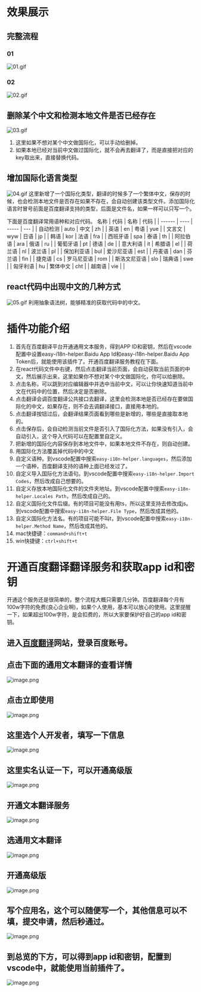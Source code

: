 # 效果展示
## 完整流程 
### 01
![01.gif](https://p1-juejin.byteimg.com/tos-cn-i-k3u1fbpfcp/554be074ce8441a4ab50ec286d9c8777~tplv-k3u1fbpfcp-watermark.image?)
### 02 
![02.gif](https://p6-juejin.byteimg.com/tos-cn-i-k3u1fbpfcp/7938a3bbba2a4e28a4bfa916afb7e56c~tplv-k3u1fbpfcp-watermark.image?)


## 删除某个中文和检测本地文件是否已经存在

![03.gif](https://p3-juejin.byteimg.com/tos-cn-i-k3u1fbpfcp/499da14f75e04dc7a641abe149d2f63c~tplv-k3u1fbpfcp-watermark.image?)
1. 这里如果不想对某个中文做国际化，可以手动给删掉。
2. 如果本地已经对当前中文做过国际化，就不会再去翻译了，而是直接把对应的key取出来，直接替换代码。

## 增加国际化语言类型

![04.gif](https://p1-juejin.byteimg.com/tos-cn-i-k3u1fbpfcp/6e85ec18e71a4fa8b518b7b1707efb08~tplv-k3u1fbpfcp-watermark.image?)
这里新增了一个国际化类型，翻译的时候多了一个繁体中文，保存的时候，也会检测本地文件是否存在如果不存在，会自动创建该类型文件。添加国际化语言时冒号前面是百度翻译支持的类型，后面是文件名，如果一样可以只写一个。

下面是百度翻译常用语种和对应代码。
名称     | 代码   | 名称    | 代码  | 
| ------ | ---- | ----- | --- | 
| 自动检测 | auto | 中文    | zh  | 
| 英语     | en  | 粤语     | yue  |
| 文言文   | wyw | 日语    | jp  |
| 韩语    | kor  | 法语    | fra | 
| 西班牙语 | spa | 泰语     | th   |
| 阿拉伯语 | ara | 俄语    | ru  |
| 葡萄牙语 | pt   | 德语    | de  |
| 意大利语 | it  | 希腊语    | el |
| 荷兰语   | nl  | 波兰语   | pl  |
| 保加利亚语  | bul  | 爱沙尼亚语 | est | 
| 丹麦语   | dan | 芬兰语    | fin  |
| 捷克语   | cs  | 罗马尼亚语 | rom |
| 斯洛文尼亚语 | slo  | 瑞典语   | swe | 
| 匈牙利语  | hu  | 繁体中文   | cht  | 
| 越南语  | vie | |

## react代码中出现中文的几种方式

![05.gif](https://p9-juejin.byteimg.com/tos-cn-i-k3u1fbpfcp/c8dc33c970434b4f950e6e76c076836e~tplv-k3u1fbpfcp-watermark.image?)
利用抽象语法树，能够精准的获取代码中的中文。


# 插件功能介绍
1. 首先在百度翻译平台开通通用文本服务，得到APP ID和密钥，然后在vscode配置中设置easy-i18n-helper.Baidu App Id和easy-i18n-helper.Baidu App Token后，就能使用该插件了。开通百度翻译服务教程在下面。
2. 在react代码文件中右键，然后点击翻译当前页面，会自动获取当前页面的中文，然后展示出来，这里如果你不想对某个中文做国际化，你可以给删除。
3. 点击名称，可以跳到对应编辑器中并选中当前中文，可以让你快速知道当前中文在代码中的位置，然后决定是否删除。
4. 点击翻译会调百度翻译公共接口去翻译，这里会检测本地是否已经存在要做国际化的中文，如果存在，则不会去调翻译接口，直接用本地的。
5. 点击翻译按钮过后，会翻译结果页面看到哪些是新增的，哪些是直接取本地的。
6. 点击保存后，会自动检测当前文件是否引入了国际化方法，如果没有引入，会自动引入，这个导入代码可以在配置里自定义。
7. 把新增的国际化内容保存到本地文件中，如果本地文件不存在，则自动创建。
8. 用国际化方法覆盖掉代码中的中文
9. 自定义语种。到vscode配置中搜索`easy-i18n-helper.languages`，然后添加一个语种，百度翻译支持的语种上面已经发过了。
10. 自定义导入国际化方法语句。到vscode配置中搜索`easy-i18n-helper.Import Codes`，然后改成自己想要的。
11. 自定义存放本地国际化文件的文件夹地址。到vscode配置中搜索`easy-i18n-helper.Locales Path`，然后改成自己的。
12. 自定义国际化文件后缀。有的项目可能没有用ts，所以这里支持去修改成js。到vscode配置中搜索`easy-i18n-helper.File Type`，然后改成其他的。
13. 自定义国际化方法名。有的项目可能不叫t，到vscode配置中搜索`easy-i18n-helper.Method Name`，然后改成其他的。
14. mac快捷键：`command+shift+t`
15. win快捷键：`ctrl+shift+t`

# 开通百度翻译翻译服务和获取app id和密钥
开通这个服务还是很简单的，整个流程大概只需要几分钟。百度翻译每个月有100w字符的免费(良心企业啊)，如果个人使用，基本可以放心的使用。这里提醒一下，如果超出100w字符，是会扣费的，所以大家要保护好自己的app id和密钥。

## 进入[百度翻译](https://fanyi-api.baidu.com)网站，登录百度账号。
## 点击下面的通用文本翻译的查看详情

![image.png](https://p1-juejin.byteimg.com/tos-cn-i-k3u1fbpfcp/2c74d472b6b443bdadcb08cb268b7132~tplv-k3u1fbpfcp-watermark.image?)
## 点击立即使用

![image.png](https://p3-juejin.byteimg.com/tos-cn-i-k3u1fbpfcp/99a7a309bcaf49f895e06ed2ca304f34~tplv-k3u1fbpfcp-watermark.image?)
## 这里选个人开发者，填写一下信息

![image.png](https://p6-juejin.byteimg.com/tos-cn-i-k3u1fbpfcp/bb2731b59a2444ebae574cf582014ae6~tplv-k3u1fbpfcp-watermark.image?)
## 这里实名认证一下，可以开通高级版

![image.png](https://p9-juejin.byteimg.com/tos-cn-i-k3u1fbpfcp/08fd506523524cf2ba896c2a725fd775~tplv-k3u1fbpfcp-watermark.image?)

## 开通文本翻译服务

![image.png](https://p1-juejin.byteimg.com/tos-cn-i-k3u1fbpfcp/a93da3a7604546d2aec65e1dcf747bb3~tplv-k3u1fbpfcp-watermark.image?)

## 选通用文本翻译

![image.png](https://p1-juejin.byteimg.com/tos-cn-i-k3u1fbpfcp/75034c75bffa43c198306acdf46a7cf8~tplv-k3u1fbpfcp-watermark.image?)
## 开通高级版

![image.png](https://p9-juejin.byteimg.com/tos-cn-i-k3u1fbpfcp/39db8cc7e39a488c90ad7bca6e4c2d86~tplv-k3u1fbpfcp-watermark.image?)
## 写个应用名，这个可以随便写一个，其他信息可以不填，提交申请，然后秒通过。

![image.png](https://p3-juejin.byteimg.com/tos-cn-i-k3u1fbpfcp/3eddaea7074846e0b99e7cdc097e62b1~tplv-k3u1fbpfcp-watermark.image?)
## 到总览的下方，可以得到app id和密钥，配置到vscode中，就能使用当前插件了。

![image.png](https://p9-juejin.byteimg.com/tos-cn-i-k3u1fbpfcp/eac05830a25c42a0baf0adcf745dc904~tplv-k3u1fbpfcp-watermark.image?)